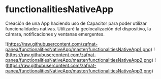 # functionalitiesNativeApp

Creación de una App haciendo uso de Capacitor para poder utilizar funcionalidades nativas.
Utilizaré la geolocalización del dispositivo, la cámara, notificaciones y ventanas emergentes.

!(https://raw.githubusercontent.com/zafnat-panea/functionalitiesNativeApp/master/functionalitiesNativeApp1.png)
!(https://raw.githubusercontent.com/zafnat-panea/functionalitiesNativeApp/master/functionalitiesNativeApp2.png)
!(https://raw.githubusercontent.com/zafnat-panea/functionalitiesNativeApp/master/functionalitiesNativeApp3.png)
